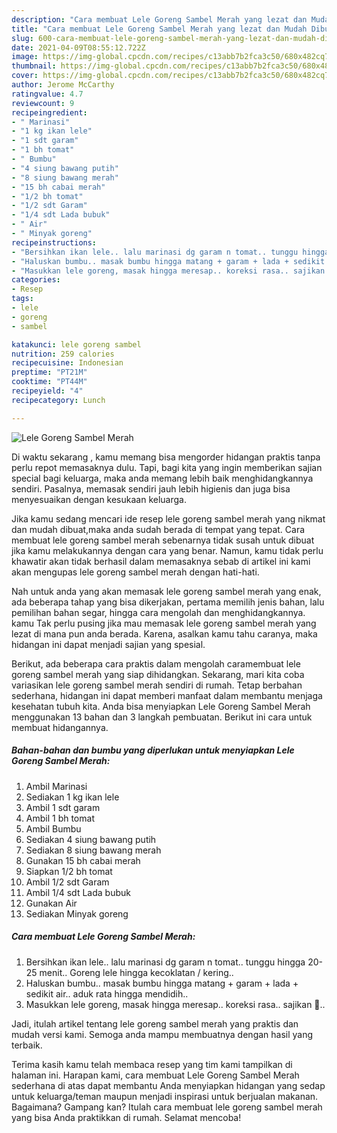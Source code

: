 ```yaml
---
description: "Cara membuat Lele Goreng Sambel Merah yang lezat dan Mudah Dibuat"
title: "Cara membuat Lele Goreng Sambel Merah yang lezat dan Mudah Dibuat"
slug: 600-cara-membuat-lele-goreng-sambel-merah-yang-lezat-dan-mudah-dibuat
date: 2021-04-09T08:55:12.722Z
image: https://img-global.cpcdn.com/recipes/c13abb7b2fca3c50/680x482cq70/lele-goreng-sambel-merah-foto-resep-utama.jpg
thumbnail: https://img-global.cpcdn.com/recipes/c13abb7b2fca3c50/680x482cq70/lele-goreng-sambel-merah-foto-resep-utama.jpg
cover: https://img-global.cpcdn.com/recipes/c13abb7b2fca3c50/680x482cq70/lele-goreng-sambel-merah-foto-resep-utama.jpg
author: Jerome McCarthy
ratingvalue: 4.7
reviewcount: 9
recipeingredient:
- " Marinasi"
- "1 kg ikan lele"
- "1 sdt garam"
- "1 bh tomat"
- " Bumbu"
- "4 siung bawang putih"
- "8 siung bawang merah"
- "15 bh cabai merah"
- "1/2 bh tomat"
- "1/2 sdt Garam"
- "1/4 sdt Lada bubuk"
- " Air"
- " Minyak goreng"
recipeinstructions:
- "Bersihkan ikan lele.. lalu marinasi dg garam n tomat.. tunggu hingga 20-25 menit.. Goreng lele hingga kecoklatan / kering.."
- "Haluskan bumbu.. masak bumbu hingga matang + garam + lada + sedikit air.. aduk rata hingga mendidih.."
- "Masukkan lele goreng, masak hingga meresap.. koreksi rasa.. sajikan 💛.."
categories:
- Resep
tags:
- lele
- goreng
- sambel

katakunci: lele goreng sambel 
nutrition: 259 calories
recipecuisine: Indonesian
preptime: "PT21M"
cooktime: "PT44M"
recipeyield: "4"
recipecategory: Lunch

---
```



![Lele Goreng Sambel Merah](https://img-global.cpcdn.com/recipes/c13abb7b2fca3c50/680x482cq70/lele-goreng-sambel-merah-foto-resep-utama.jpg)

Di waktu  sekarang , kamu memang bisa mengorder hidangan praktis tanpa perlu repot memasaknya dulu. Tapi, bagi kita yang ingin memberikan sajian special bagi keluarga, maka anda memang lebih baik menghidangkannya sendiri. Pasalnya, memasak sendiri jauh lebih higienis dan juga bisa menyesuaikan dengan kesukaan keluarga.

Jika kamu sedang mencari ide resep lele goreng sambel merah yang nikmat dan mudah dibuat,maka anda sudah berada di tempat yang tepat. Cara membuat lele goreng sambel merah  sebenarnya tidak susah untuk dibuat jika kamu melakukannya dengan cara yang benar. Namun, kamu tidak perlu khawatir akan tidak berhasil dalam memasaknya 
sebab di artikel ini kami akan mengupas lele goreng sambel merah dengan hati-hati.  



Nah untuk anda yang akan memasak lele goreng sambel merah yang enak, ada beberapa tahap yang bisa dikerjakan, pertama memilih jenis bahan, lalu pemilihan bahan segar, hingga cara mengolah dan menghidangkannya. kamu Tak perlu pusing jika mau memasak lele goreng sambel merah yang lezat di mana pun anda berada. Karena, asalkan kamu  tahu caranya, maka hidangan ini dapat menjadi sajian yang spesial.

Berikut, ada beberapa cara praktis  dalam mengolah caramembuat lele goreng sambel merah yang siap dihidangkan. Sekarang, mari kita coba variasikan lele goreng sambel merah sendiri di rumah. Tetap berbahan sederhana, hidangan ini dapat memberi manfaat dalam membantu menjaga kesehatan tubuh kita. Anda bisa menyiapkan Lele Goreng Sambel Merah menggunakan 13 bahan dan 3 langkah pembuatan. Berikut ini cara untuk membuat hidangannya.

<!--inarticleads1-->

##### Bahan-bahan dan bumbu yang diperlukan untuk menyiapkan Lele Goreng Sambel Merah:

1. Ambil  Marinasi
1. Sediakan 1 kg ikan lele
1. Ambil 1 sdt garam
1. Ambil 1 bh tomat
1. Ambil  Bumbu
1. Sediakan 4 siung bawang putih
1. Sediakan 8 siung bawang merah
1. Gunakan 15 bh cabai merah
1. Siapkan 1/2 bh tomat
1. Ambil 1/2 sdt Garam
1. Ambil 1/4 sdt Lada bubuk
1. Gunakan  Air
1. Sediakan  Minyak goreng




<!--inarticleads2-->

##### Cara membuat Lele Goreng Sambel Merah:

1. Bersihkan ikan lele.. lalu marinasi dg garam n tomat.. tunggu hingga 20-25 menit.. Goreng lele hingga kecoklatan / kering..
1. Haluskan bumbu.. masak bumbu hingga matang + garam + lada + sedikit air.. aduk rata hingga mendidih..
1. Masukkan lele goreng, masak hingga meresap.. koreksi rasa.. sajikan 💛..




Jadi, itulah artikel tentang  lele goreng sambel merah  yang praktis dan mudah versi kami. Semoga anda mampu membuatnya dengan hasil yang terbaik. 

Terima kasih kamu telah membaca resep yang tim kami tampilkan di halaman ini. Harapan kami, cara membuat  Lele Goreng Sambel Merah sederhana di atas dapat membantu Anda menyiapkan hidangan yang sedap untuk keluarga/teman maupun menjadi inspirasi untuk berjualan makanan. Bagaimana? Gampang kan? Itulah cara membuat lele goreng sambel merah yang bisa Anda praktikkan di rumah. Selamat mencoba!


